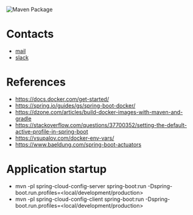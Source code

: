 ![Maven Package](https://github.com/singsuyash/enterprise-platform/workflows/Maven%20Package/badge.svg)

# Contacts
* [mail](mailto:loafvantage@gmail.com)
* [slack](https://vantage-loaf.slack.com)

# References
- https://docs.docker.com/get-started/
- https://spring.io/guides/gs/spring-boot-docker/
- https://dzone.com/articles/build-docker-images-with-maven-and-gradle
- https://stackoverflow.com/questions/37700352/setting-the-default-active-profile-in-spring-boot
- https://vsupalov.com/docker-env-vars/
- https://www.baeldung.com/spring-boot-actuators

# Application startup
- mvn -pl spring-cloud-config-server spring-boot:run -Dspring-boot.run.profiles=<local/development/production>
- mvn -pl spring-cloud-config-client spring-boot:run -Dspring-boot.run.profiles=<local/development/production>

